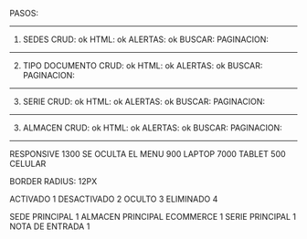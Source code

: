 PASOS:

****************************************************
1. SEDES
CRUD: ok
HTML: ok
ALERTAS: ok
BUSCAR: 
PAGINACION:
****************************************************
2. TIPO DOCUMENTO
CRUD: ok
HTML: ok
ALERTAS: ok
BUSCAR: 
PAGINACION:
****************************************************
3. SERIE
CRUD: ok
HTML: ok
ALERTAS: ok
BUSCAR: 
PAGINACION:
****************************************************
3. ALMACEN
CRUD: ok
HTML: ok
ALERTAS: ok
BUSCAR: 
PAGINACION:
****************************************************




RESPONSIVE
1300 SE OCULTA EL MENU
900 LAPTOP
7000 TABLET
500 CELULAR

BORDER RADIUS: 12PX

ACTIVADO 1
DESACTIVADO 2
OCULTO 3
ELIMINADO 4

SEDE PRINCIPAL 1
ALMACEN PRINCIPAL ECOMMERCE 1
SERIE PRINCIPAL 1
NOTA DE ENTRADA 1